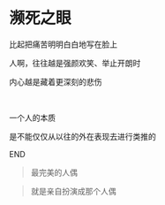 # 濒死之眼

比起把痛苦明明白白地写在脸上  

人啊，往往越是强颜欢笑、举止开朗时  

内心越是藏着更深刻的悲伤

<br/>

一个人的本质

是不能仅仅从以往的外在表现去进行类推的

END

> 最完美的人偶

> 就是亲自扮演成那个人偶
